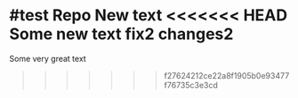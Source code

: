 #test Repo
New text
<<<<<<< HEAD
Some new text
fix2 changes2
=======
Some very great text
>>>>>>> f27624212ce22a8f1905b0e93477f76735c3e3cd
